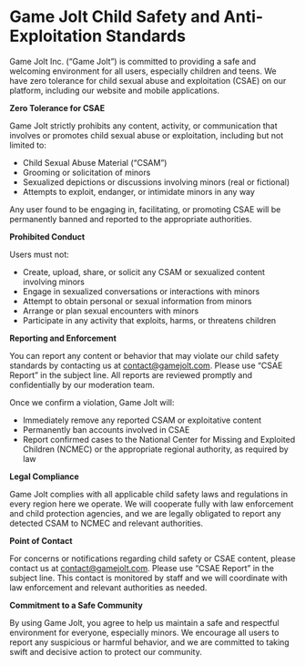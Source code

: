 # Game Jolt Child Safety and Anti-Exploitation Standards

Game Jolt Inc. (“Game Jolt”) is committed to providing a safe and welcoming environment for all users, especially children and teens. We have zero tolerance for child sexual abuse and exploitation (CSAE) on our platform, including our website and mobile applications.

**Zero Tolerance for CSAE**

Game Jolt strictly prohibits any content, activity, or communication that involves or promotes child sexual abuse or exploitation, including but not limited to:

-   Child Sexual Abuse Material (“CSAM”)
-   Grooming or solicitation of minors
-   Sexualized depictions or discussions involving minors (real or fictional)
-   Attempts to exploit, endanger, or intimidate minors in any way

Any user found to be engaging in, facilitating, or promoting CSAE will be permanently banned and reported to the appropriate authorities.

**Prohibited Conduct**

Users must not:

-   Create, upload, share, or solicit any CSAM or sexualized content involving minors
-   Engage in sexualized conversations or interactions with minors
-   Attempt to obtain personal or sexual information from minors
-   Arrange or plan sexual encounters with minors
-   Participate in any activity that exploits, harms, or threatens children

**Reporting and Enforcement**

You can report any content or behavior that may violate our child safety standards by contacting us at [contact@gamejolt.com](mailto:contact@gamejolt.com). Please use “CSAE Report” in the subject line. All reports are reviewed promptly and confidentially by our moderation team.

Once we confirm a violation, Game Jolt will:

-   Immediately remove any reported CSAM or exploitative content
-   Permanently ban accounts involved in CSAE
-   Report confirmed cases to the National Center for Missing and Exploited Children (NCMEC) or the appropriate regional authority, as required by law

**Legal Compliance**

Game Jolt complies with all applicable child safety laws and regulations in every region here we operate. We will cooperate fully with law enforcement and child protection agencies, and we are legally obligated to report any detected CSAM to NCMEC and relevant authorities.

**Point of Contact**

For concerns or notifications regarding child safety or CSAE content, please contact us at [contact@gamejolt.com](mailto:contact@gamejolt.com). Please use “CSAE Report” in the subject line. This contact is monitored by staff and we will coordinate with law enforcement and relevant authorities as needed.

**Commitment to a Safe Community**

By using Game Jolt, you agree to help us maintain a safe and respectful environment for everyone, especially minors. We encourage all users to report any suspicious or harmful behavior, and we are committed to taking swift and decisive action to protect our community.

